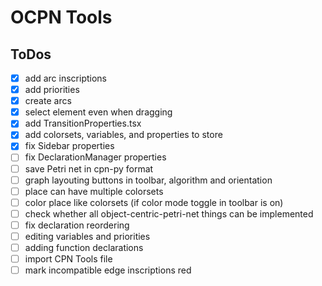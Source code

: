 # OCPN Tools

## ToDos

- [x] add arc inscriptions
- [x] add priorities
- [x] create arcs
- [x] select element even when dragging
- [x] add TransitionProperties.tsx
- [x] add colorsets, variables, and properties to store
- [x] fix Sidebar properties
- [ ] fix DeclarationManager properties 
- [ ] save Petri net in cpn-py format
- [ ] graph layouting buttons in toolbar, algorithm and orientation
- [ ] place can have multiple colorsets
- [ ] color place like colorsets (if color mode toggle in toolbar is on)
- [ ] check whether all object-centric-petri-net things can be implemented
- [ ] fix declaration reordering
- [ ] editing variables and priorities
- [ ] adding function declarations
- [ ] import CPN Tools file
- [ ] mark incompatible edge inscriptions red
